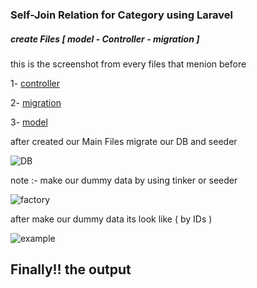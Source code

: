 <h3> Self-Join Relation for Category using Laravel </h3>
<h5>create Files [ model - Controller - migration ]</h5>
<p> this is the screenshot from every files that menion before</p>

1- [controller](https://user-images.githubusercontent.com/62992225/155034850-fa2f2949-fd4e-4f33-a4a0-957efbb68e0a.png)

2- [migration](https://user-images.githubusercontent.com/62992225/155034854-e968df07-b047-41b1-84c1-ddcaa46afb45.png)

3- [model](https://user-images.githubusercontent.com/62992225/155034855-9231df9c-97ec-4137-b3a1-47c2c16b18b6.png)

after created our Main Files migrate our DB and seeder

![DB](https://user-images.githubusercontent.com/62992225/155035385-65edcc8f-a412-4a1d-8e57-df6355770ec2.png)

note :- make our dummy data by using tinker or seeder

![factory](https://user-images.githubusercontent.com/62992225/155035388-90db4296-14ba-4df0-ab09-a29431159245.png)

after make our dummy data its look like ( by IDs )


![example](https://user-images.githubusercontent.com/62992225/155035554-fdf44d94-b98f-47aa-b925-36c83e4c10a7.png)


<h2>Finally!! the <link href="#">output</link> </h2> 
